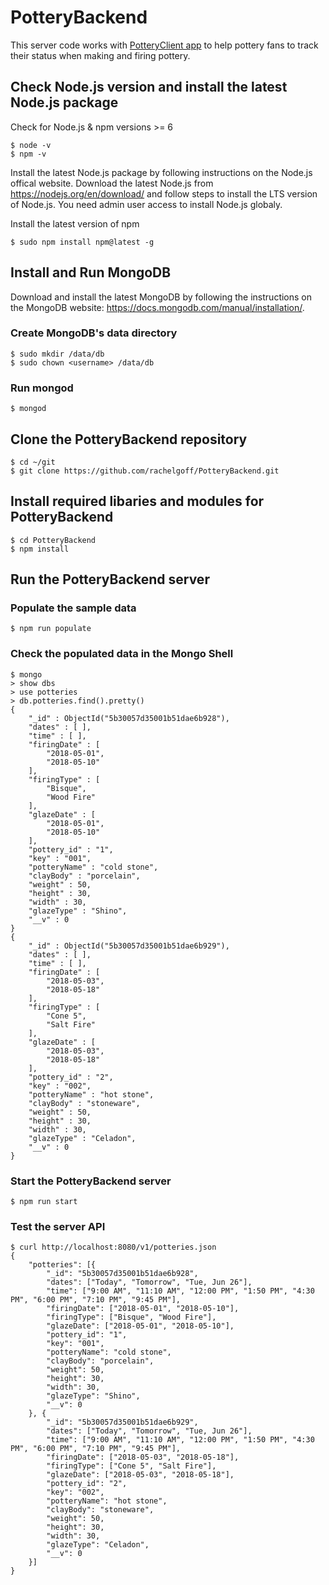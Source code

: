 # PotteryBackend
This server code works with [PotteryClient app](https://github.com/rachelgoff/PotteryClient) to help pottery fans to track their status when making and firing pottery.

## Check Node.js version and install the latest Node.js package
Check for Node.js & npm versions >= 6
```
$ node -v
$ npm -v
```

Install the latest Node.js package by following instructions on the Node.js offical website. Download the latest Node.js from https://nodejs.org/en/download/ and follow steps to install the LTS version of Node.js. You need admin user access to install Node.js globaly.

Install the latest version of npm
```
$ sudo npm install npm@latest -g
```

## Install and Run MongoDB
Download and install the latest MongoDB by following the instructions on the MongoDB website: https://docs.mongodb.com/manual/installation/.

### Create MongoDB's data directory
```
$ sudo mkdir /data/db
$ sudo chown <username> /data/db
```

### Run mongod
```
$ mongod
```

## Clone the PotteryBackend repository
```
$ cd ~/git
$ git clone https://github.com/rachelgoff/PotteryBackend.git
```

## Install required libaries and modules for PotteryBackend
```
$ cd PotteryBackend
$ npm install
```

## Run the PotteryBackend server

### Populate the sample data 
```
$ npm run populate
```

### Check the populated data in the Mongo Shell
```
$ mongo
> show dbs
> use potteries
> db.potteries.find().pretty()
{
	"_id" : ObjectId("5b30057d35001b51dae6b928"),
	"dates" : [ ],
	"time" : [ ],
	"firingDate" : [
		"2018-05-01",
		"2018-05-10"
	],
	"firingType" : [
		"Bisque",
		"Wood Fire"
	],
	"glazeDate" : [
		"2018-05-01",
		"2018-05-10"
	],
	"pottery_id" : "1",
	"key" : "001",
	"potteryName" : "cold stone",
	"clayBody" : "porcelain",
	"weight" : 50,
	"height" : 30,
	"width" : 30,
	"glazeType" : "Shino",
	"__v" : 0
}
{
	"_id" : ObjectId("5b30057d35001b51dae6b929"),
	"dates" : [ ],
	"time" : [ ],
	"firingDate" : [
		"2018-05-03",
		"2018-05-18"
	],
	"firingType" : [
		"Cone 5",
		"Salt Fire"
	],
	"glazeDate" : [
		"2018-05-03",
		"2018-05-18"
	],
	"pottery_id" : "2",
	"key" : "002",
	"potteryName" : "hot stone",
	"clayBody" : "stoneware",
	"weight" : 50,
	"height" : 30,
	"width" : 30,
	"glazeType" : "Celadon",
	"__v" : 0
}
```

### Start the PotteryBackend server
```
$ npm run start
```

### Test the server API
```
$ curl http://localhost:8080/v1/potteries.json
{
	"potteries": [{
		"_id": "5b30057d35001b51dae6b928",
		"dates": ["Today", "Tomorrow", "Tue, Jun 26"],
		"time": ["9:00 AM", "11:10 AM", "12:00 PM", "1:50 PM", "4:30 PM", "6:00 PM", "7:10 PM", "9:45 PM"],
		"firingDate": ["2018-05-01", "2018-05-10"],
		"firingType": ["Bisque", "Wood Fire"],
		"glazeDate": ["2018-05-01", "2018-05-10"],
		"pottery_id": "1",
		"key": "001",
		"potteryName": "cold stone",
		"clayBody": "porcelain",
		"weight": 50,
		"height": 30,
		"width": 30,
		"glazeType": "Shino",
		"__v": 0
	}, {
		"_id": "5b30057d35001b51dae6b929",
		"dates": ["Today", "Tomorrow", "Tue, Jun 26"],
		"time": ["9:00 AM", "11:10 AM", "12:00 PM", "1:50 PM", "4:30 PM", "6:00 PM", "7:10 PM", "9:45 PM"],
		"firingDate": ["2018-05-03", "2018-05-18"],
		"firingType": ["Cone 5", "Salt Fire"],
		"glazeDate": ["2018-05-03", "2018-05-18"],
		"pottery_id": "2",
		"key": "002",
		"potteryName": "hot stone",
		"clayBody": "stoneware",
		"weight": 50,
		"height": 30,
		"width": 30,
		"glazeType": "Celadon",
		"__v": 0
	}]
}
```
